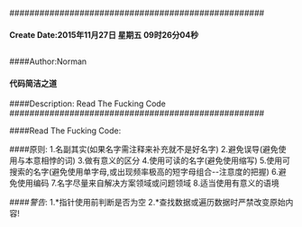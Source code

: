 ###################################################
#### Create Date:2015年11月27日 星期五 09时26分04秒
##
####Author:Norman
#### 代码简洁之道
####Description: Read The Fucking Code
###################################################


####Read The Fucking Code:

####原则:
    1.名副其实(如果名字需注释来补充就不是好名字)
    2.避免误导(避免使用与本意相悖的词)
    3.做有意义的区分
    4.使用可读的名字(避免使用缩写)
    5.使用可搜索的名字(避免使用单字母,或出现频率极高的短字母组合--注意度的把握)
    6.避免使用编码
    7.名字尽量来自解决方案领域或问题领域
    8.适当使用有意义的语境

####*警告*:
    1.*指针使用前判断是否为空
    2.*查找数据或遍历数据时严禁改变原始内容!


